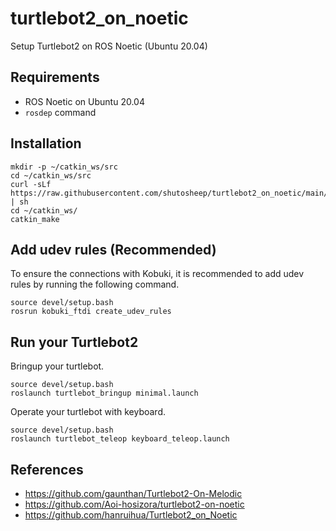 # turtlebot2_on_noetic

Setup Turtlebot2 on ROS Noetic (Ubuntu 20.04)

## Requirements

- ROS Noetic on Ubuntu 20.04
- `rosdep` command

## Installation

```
mkdir -p ~/catkin_ws/src
cd ~/catkin_ws/src
curl -sLf https://raw.githubusercontent.com/shutosheep/turtlebot2_on_noetic/main/install.sh | sh
cd ~/catkin_ws/
catkin_make
```

## Add udev rules (Recommended)

To ensure the connections with Kobuki, it is recommended to add udev rules by
running the following command.

```
source devel/setup.bash
rosrun kobuki_ftdi create_udev_rules
```

## Run your Turtlebot2

Bringup your turtlebot.

```
source devel/setup.bash
roslaunch turtlebot_bringup minimal.launch
```

Operate your turtlebot with keyboard.

```
source devel/setup.bash
roslaunch turtlebot_teleop keyboard_teleop.launch
```

## References

- https://github.com/gaunthan/Turtlebot2-On-Melodic
- https://github.com/Aoi-hosizora/turtlebot2-on-noetic
- https://github.com/hanruihua/Turtlebot2_on_Noetic
